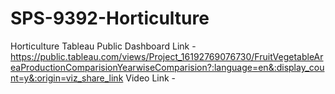 # SPS-9392-Horticulture
Horticulture
Tableau Public Dashboard Link - https://public.tableau.com/views/Project_16192769076730/FruitVegetableAreaProductionComparisionYearwiseComparision?:language=en&:display_count=y&:origin=viz_share_link
Video Link -  
